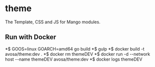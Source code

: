 # theme
The Template, CSS and JS for Mango modules.

## Run with Docker
*$ GOOS=linux GOARCH=amd64 go build
*$ gulp
*$ docker build -t avosa/theme:dev .
*$ docker rm themeDEV
*$ docker run -d --network host --name themeDEV avosa/theme:dev 
*$ docker logs themeDEV
